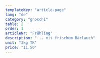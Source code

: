 ```yaml
---
templateKey: "article-page"
lang: "de"
category: "gnocchi"
table: 2
order: 1
articleNr: "Frühling"
description: "... mit frischem Bärlauch"
unit: "3kg TK"
price: "11.50"
---
```

